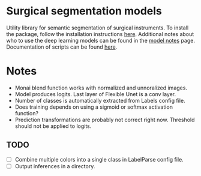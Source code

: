 # Surgical segmentation models

Utility library for semantic segmentation of surgical instruments. To install the package, follow the installation instructions [here](./docs/installation.md). Additional notes about who to use the deep learning models can be found in the [model notes](./docs/model_notes.md) page. Documentation of scripts can be found [here](./docs/script_descriptions.md).

# Notes
* Monai blend function works with normalized and unnoralized images.
* Model produces logits. Last layer of Flexible Unet is a conv layer.
* Number of classes is automatically extracted from Labels config file.
* Does training depends on using a sigmoid or softmax activation function?
* Prediction transformations are probably not correct right now. Threshold should not be applied to logits.

## TODO
* [ ] Combine multiple colors into a single class in LabelParse config file. 
* [ ] Output inferences in a directory.
